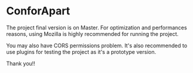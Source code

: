 # ConforApart

The project final version is on Master.
For optimization and performances reasons, using Mozilla is highly recommended for running the project.

You may also have CORS permissions problem. It's also recommended to use plugins for testing the project as it's a prototype version.

Thank you!!
